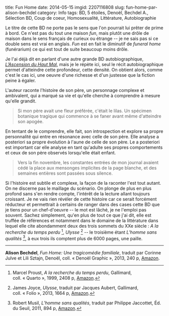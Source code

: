title: Fun Home
date: 2014-05-15
imgid: 2207116808
slug: fun-home-par-alison-bechdel
category: Info
tags: BD, 5 étoiles, Denoël,  Bechdel A., Sélection BD, Coup de coeur, Homosexualité, Littérature, Autobiographie

Le titre de cette BD ne porte pas le sens que l'on pourrait lui prêter de prime à bord. Ce n'est pas du tout une maison *fun*, mais plutôt une drôle de maison dans le sens français de curieux ou étrange -- je ne sais pas si ce double sens est vrai en anglais. *Fun* est en fait le diminutif de *funeral home* (funérarium) ce qui est tout de suite beaucoup moins drôle.

Je l'ai déjà dit en parlant d'une autre grande BD autobiographique, *[L’Ascension du Haut Mal][LK_1]*, mais je le répète ici, seul le récit autobiographique permet d'atteindre cette profondeur, cette densité. On obtient alors, comme c'est le cas ici, une oeuvre d'une richesse et d'un justesse que la fiction peine à égaler.

L'auteur raconte l'histoire de son père, un personnage complexe et ambivalent, qui a marqué sa vie et qu'elle cherche à comprendre à mesure qu'elle grandit.

> Si mon père avait une fleur préférée, c'était le lilas. Un spécimen botanique tragique qui commence à se faner avant même d'atteindre son apogée.

En tentant de le comprendre, elle fait, son introspection et explore sa propre personnalité qui entre en résonance avec celle de son père. Elle analyse a posteriori sa propre évolution à l'aune de celle de son père. Le a posteriori est important car elle analyse en tant qu'adulte ses propres comportements et ceux de son père observés lorsqu'elle était enfant.

> Vers la fin novembre, les constantes entrées de mon journal avaient cédé la place aux mensonges implicites de la page blanche, et des semaines entières sont passées sous silence.

Si l'histoire est subtile et complexe, la façon de la raconter l'est tout autant. On ne discerne pas le maillage du scénario. On plonge de plus en plus profond sans s'en rendre compte, l'intérêt de la lecture allant toujours croissant. Je ne vais rien révéler de cette histoire car ce serait forcément réducteur et permettrait à certains de ranger dans des cases cette BD que je tiens pour un chef-d'oeuvre -- le mot est lâché, je ne l'emploi pas souvent. Sachez simplement, qu'en plus de tout ce que j'ai dit, elle est truffée de références et notamment dans le domaine de la littérature dans lequel elle cite abondamment deux des trois sommets du XXe siècle : *A la recherche du temps perdu* [^RF:Proust_1999], *Ulysse* [^RF:Joyce_2013] -- le troisième étant *L’homme sans qualités* [^RF:Musil_2011], à eux trois ils comptent plus de 6000 pages, une paille.

***

**Alison Bechdel**, *Fun Home: Une tragicomédie familiale*, traduit par Corinne Julve et Lili Sztajn, Denoël, coll. « Denoël Graphic », 2013, 240 p, [Amazon](http://www.amazon.fr/dp/2207116808/?tag=aubonroman-21).

[LK_1]: {filename}/l_ascension_du_haut_mal.md

[^RF:Joyce_2013]: James Joyce, *Ulysse*, traduit par Jacques Aubert, Gallimard, coll. « Folio », 2013, 1664 p, [Amazon](http://www.amazon.fr/dp/2070439712/?tag=aubonroman-21).

[^RF:Musil_2011]: Robert Musil, *L’homme sans qualités*, traduit par Philippe Jaccottet, Éd. du Seuil, 2011, 894 p, [Amazon](http://www.amazon.fr/dp/2757803689/?tag=aubonroman-21).

[^RF:Proust_1999]: Marcel Proust, *A la recherche du temps perdu*, Gallimard, coll. « Quarto », 1999, 2408 p, [Amazon](http://www.amazon.fr/dp/2070754928/?tag=aubonroman-21).